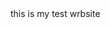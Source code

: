 ﻿<html>
         <body>
         <title>www.khantwinsoe.com</title>
         this is my test wrbsite
     </body>
</html>
